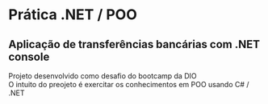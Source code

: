 # Prática .NET / POO

## Aplicação de transferências bancárias com .NET console

Projeto desenvolvido como desafio do bootcamp da DIO <br>
O intuito do preojeto é exercitar os conhecimentos em POO usando C# / .NET
